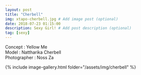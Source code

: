 ```yaml
---
layout: post
title: "Cherbell"
img: xtapo-cherbell.jpg # Add image post (optional)
date: 2018-07-23 01:15:00
description: Sexy Girl! # Add post description (optional)
tag: [sexy]
---
```

Concept : Yellow Me  
Model : Nattharika Cherbell  
Photographer : Noss Za                        

{% include image-gallery.html folder="/assets/img/cherbell" %}
